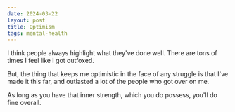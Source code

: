 ```yaml
---
date: 2024-03-22
layout: post
title: Optimism
tags: mental-health
---
```


I think people always highlight what they've done well. There are tons of times I feel like I got outfoxed.

But, the thing that keeps me optimistic in the face of any struggle is that I've made it this far, and outlasted a lot of the people who got over on me.

As long as you have that inner strength, which you do possess, you'll do fine overall.
